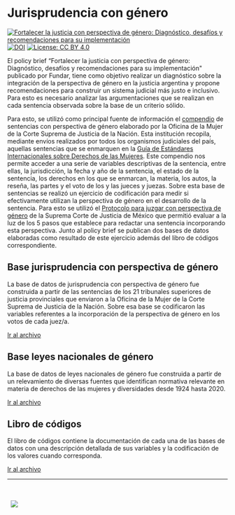 # Jurisprudencia con género

[![Fortalecer la justicia con perspectiva de género: Diagnóstico, desafíos y recomendaciones para su implementación](https://github.com/user-attachments/assets/dd8ec945-ce49-4099-904d-cf74f271b1cf)](https://fund.ar)
[![DOI](https://zenodo.org/badge/DOI/10.5281/zenodo.13947898.svg)](https://doi.org/10.5281/zenodo.13947898)
[![License: CC BY 4.0](https://img.shields.io/badge/License-CC%20BY%20NC%20SA%204.0-lightgrey.svg)](https://creativecommons.org/licenses/by/4.0/)



El policy brief “Fortalecer la justicia con perspectiva de género: Diagnóstico, desafíos y recomendaciones para su implementación" publicado por Fundar, tiene como objetivo realizar un diagnóstico sobre la integración de la perspectiva de género en la justicia argentina y propone recomendaciones para construir un sistema judicial más justo e inclusivo. Para esto es necesario analizar las argumentaciones que se realizan en cada sentencia observada sobre la base de un criterio sólido. 

Para esto, se utilizó como principal fuente de información el [compendio](https://om.csjn.gov.ar/JurisprudenciaOM/consultaOM/consultaSentencias.html) de sentencias con perspectiva de género elaborado por la Oficina de la Mujer de la Corte Suprema de Justicia de la Nación. Esta institución recopila, mediante envíos realizados por todos los organismos judiciales del país, aquellas sentencias que se enmarquen en la [Guía de Estándares Internacionales sobre Derechos de las Mujeres](https://om.csjn.gov.ar/JurisprudenciaOM/consultaOM/consultaSentencias.html). Este compendio nos permite acceder a una serie de variables descriptivas de la sentencia, entre ellas, la jurisdicción, la fecha y año de la sentencia, el estado de la sentencia, los derechos en los que se enmarcan, la materia, los autos, la reseña, las partes y el voto de los y las jueces y juezas. Sobre esta base de sentencias se realizó un ejercicio de codificación para medir si efectivamente utilizan la perspectiva de género en el desarrollo de la sentencia. Para esto se utilizó el [Protocolo para juzgar con perspectiva de género](https://www.scjn.gob.mx/registro/sites/default/files/page/2020-02/protocolo_perspectiva_genero.pdf) de la Suprema Corte de Justicia de México que permitió evaluar a la luz de los 5 pasos que establece para redactar una sentencia incorporando esta perspectiva. Junto al policy brief se publican dos bases de datos elaboradas como resultado de este ejercicio además del libro de códigos correspondiente.

## Base jurisprudencia con perspectiva de género 

La base de datos de jurisprudencia con perspectiva de género fue construida a partir de las sentencias de los 21 tribunales superiores de justicia provinciales que enviaron a la Oficina de la Mujer de la Corte Suprema de Justicia de la Nación. Sobre esa base se codificaron las variables referentes a la incorporación de la perspectiva de género en los votos de cada juez/a.

[Ir al archivo](https://github.com/datos-Fundar/jurisprudencia-con-genero/blob/main/jurisprudencia-con-genero.csv)

## Base leyes nacionales de género

La base de datos de leyes nacionales de género fue construida a partir de un relevamiento de diversas fuentes que identifican normativa relevante en materia de derechos de las mujeres y diversidades desde 1924 hasta 2020.

[Ir al archivo](https://github.com/datos-Fundar/jurisprudencia-con-genero/blob/main/normativa-genero.csv)

## Libro de códigos

El libro de códigos contiene la documentación de cada una de las bases de datos con una descripción detallada de sus variables y la codificación de los valores cuando corresponda.

[Ir al archivo](https://github.com/datos-Fundar/jurisprudencia-con-genero/blob/main/Libro%20de%20c%C3%B3digos%20base%20jurisprudencia%20g%C3%A9nero.pdf)

---
<div>&nbsp;</div>
<div>&nbsp;</div>
<div>
  &nbsp;
  <a href="https://fund.ar">
  <picture>
    <source media="(prefers-color-scheme: dark)" srcset="https://github.com/datos-Fundar/fundartools/assets/86327859/6ef27bf9-141f-4537-9d78-e16b80196959">
    <source media="(prefers-color-scheme: light)" srcset="https://github.com/datos-Fundar/fundartools/assets/86327859/aa8e7c72-4fad-403a-a8b9-739724b4c533">
    <img src="fund.ar"></img>
  </picture>
</a>
</div>

